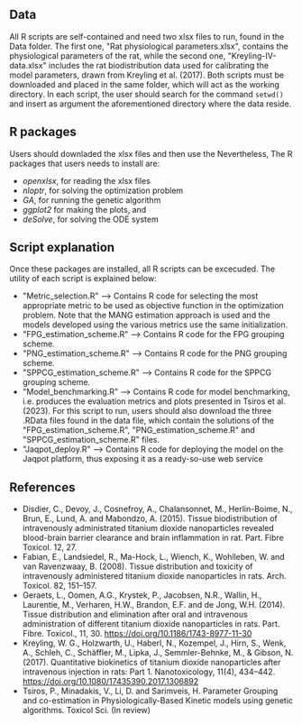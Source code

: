 
## Data
All R scripts are self-contained and need two xlsx files to run, found in the Data folder. The first one, "Rat physiological parameters.xlsx", contains the physiological parameters of the rat, while the second one, "Kreyling-IV-data.xlsx" includes the rat biodistribution data used for calibrating the model parameters, drawn from Kreyling et al. (2017). Both scripts must be downloaded and placed in the same folder, which will act as the working directory. In each script, the user should search for the command `setwd()` and insert as argument the aforementioned directory where the data reside. 
## R packages
Users should downladed the xlsx files and then use the Nevertheless, The R packages that users needs to install are: 
* *openxlsx*, for reading the xlsx files
* *nloptr*, for solving the optimization problem
* *GA*, for running the genetic algorithm 
* *ggplot2* for making the plots, and
* *deSolve*, for solving the ODE system
## Script explanation
Once these packages are installed, all R scripts can be excecuded. The utility of each script is explained below:
* "Metric_selection.R"  --> Contains R code for selecting the most appropriate metric to be used as objective function in the optimization problem. Note that the MANG estimation approach is used and the models developed using the various metrics use the same initialization.
* "FPG_estimation_scheme.R"  --> Contains R code for the FPG grouping scheme.
* "PNG_estimation_scheme.R"  --> Contains R code for the PNG grouping scheme.
* "SPPCG_estimation_scheme.R"  --> Contains R code for the SPPCG grouping scheme.
* "Model_benchmarking.R"  -->  Contains R code for model benchmarking, i.e. produces the evaluation metrics and plots presented in Tsiros et al. (2023). For this script to run, users should also download the three .RData files found in the data file, which contain the solutions of the "FPG_estimation_scheme.R", "PNG_estimation_scheme.R" and "SPPCG_estimation_scheme.R" files.
* "Jaqpot_deploy.R"  -->  Contains R code for deploying the model on the Jaqpot platform, thus exposing it as a ready-so-use web service

## References
- Disdier, C., Devoy, J., Cosnefroy, A., Chalansonnet, M., Herlin-Boime, N., Brun, E., Lund, A. and Mabondzo, A. (2015). Tissue biodistribution of intravenously administrated titanium dioxide nanoparticles revealed blood-brain barrier clearance and brain inflammation in rat. Part. Fibre Toxicol. 12, 27.
- Fabian, E., Landsiedel, R., Ma-Hock, L., Wiench, K., Wohlleben, W. and van Ravenzwaay, B. (2008). Tissue distribution and toxicity of intravenously administered titanium dioxide nanoparticles in rats. Arch. Toxicol. 82, 151–157.
- Geraets, L., Oomen, A.G., Krystek, P., Jacobsen, N.R., Wallin, H., Laurentie, M., Verharen, H.W., Brandon, E.F. and de Jong, W.H. (2014). Tissue distribution and elimination after oral and intravenous administration of different titanium dioxide nanoparticles in rats. Part. Fibre. Toxicol., 11, 30. https://doi.org/10.1186/1743-8977-11-30
- Kreyling, W. G., Holzwarth, U., Haberl, N., Kozempel, J., Hirn, S., Wenk, A., Schleh, C., Schäffler, M., Lipka, J., Semmler-Behnke, M., & Gibson, N. (2017). Quantitative biokinetics of titanium dioxide nanoparticles after intravenous injection in rats: Part 1. Nanotoxicology, 11(4), 434–442. https://doi.org/10.1080/17435390.2017.1306892
- Tsiros, P., Minadakis, V., Li, D. and Sarimveis, H. Parameter Grouping and co-estimation in Physiologically-Based Kinetic models using genetic algorithms. Toxicol Sci. (In review)

